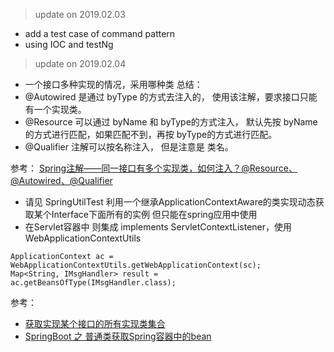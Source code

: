 > update on 2019.02.03 
- add a test case of command pattern
- using IOC and testNg

> update on 2019.02.04
- 一个接口多种实现的情况，采用哪种类 
总结：
- @Autowired 是通过 byType 的方式去注入的， 使用该注解，要求接口只能有一个实现类。
- @Resource 可以通过 byName 和 byType的方式注入， 默认先按 byName的方式进行匹配，如果匹配不到，再按 byType的方式进行匹配。
- @Qualifier 注解可以按名称注入， 但是注意是 类名。

参考：
[Spring注解——同一接口有多个实现类，如何注入？@Resource、@Autowired、@Qualifier](https://blog.csdn.net/u010476994/article/details/80986435) 


- 请见 SpringUtilTest 利用一个继承ApplicationContextAware的类实现动态获取某个Interface下面所有的实例
但只能在spring应用中使用
- 在Servlet容器中 则集成  implements ServletContextListener，使用 WebApplicationContextUtils
```$xslt
ApplicationContext ac = WebApplicationContextUtils.getWebApplicationContext(sc);
Map<String, IMsgHandler> result = ac.getBeansOfType(IMsgHandler.class);
```

参考：
*   [获取实现某个接口的所有实现类集合](https://blog.csdn.net/cyxinda/article/details/78586739) 
*  [SpringBoot 之 普通类获取Spring容器中的bean](https://www.cnblogs.com/s648667069/p/6489557.html)
